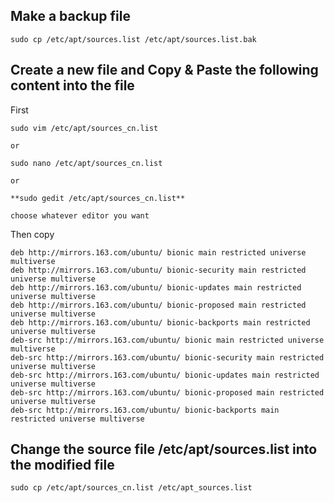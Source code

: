 ## Make a backup file
```
sudo cp /etc/apt/sources.list /etc/apt/sources.list.bak
```

## Create a new file and Copy & Paste the following content into the file

First

```
sudo vim /etc/apt/sources_cn.list

or

sudo nano /etc/apt/sources_cn.list

or

**sudo gedit /etc/apt/sources_cn.list**

choose whatever editor you want
```


Then copy

```
deb http://mirrors.163.com/ubuntu/ bionic main restricted universe multiverse 
deb http://mirrors.163.com/ubuntu/ bionic-security main restricted universe multiverse 
deb http://mirrors.163.com/ubuntu/ bionic-updates main restricted universe multiverse 
deb http://mirrors.163.com/ubuntu/ bionic-proposed main restricted universe multiverse 
deb http://mirrors.163.com/ubuntu/ bionic-backports main restricted universe multiverse 
deb-src http://mirrors.163.com/ubuntu/ bionic main restricted universe multiverse 
deb-src http://mirrors.163.com/ubuntu/ bionic-security main restricted universe multiverse 
deb-src http://mirrors.163.com/ubuntu/ bionic-updates main restricted universe multiverse 
deb-src http://mirrors.163.com/ubuntu/ bionic-proposed main restricted universe multiverse 
deb-src http://mirrors.163.com/ubuntu/ bionic-backports main restricted universe multiverse
```



## Change the source file /etc/apt/sources.list into the modified file

``` 
sudo cp /etc/apt/sources_cn.list /etc/apt_sources.list
```
